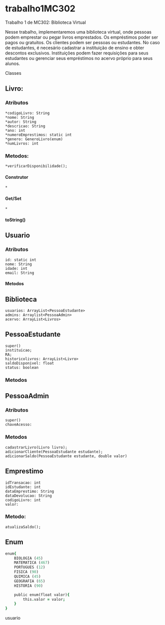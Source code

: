 # trabalho1MC302

Trabalho 1 de MC302: Biblioteca Virtual

Nesse trabalho, implementaremos uma biblioteca virtual, onde pessoas podem emprestar ou pegar livros emprestados. Os empréstimos poder ser pagos ou gratuitos. Os clientes podem ser pessoas ou estudantes. No caso de estudantes, é necesário cadastrar a instituição de ensino e obter descontos exclusivos. Instituições podem fazer requisições para seus estudantes ou gerenciar seus empréstimos no acervo próprio para seus alunos.

Classes

## Livro:
### Atributos
	*codigoLivro: String
	*nome: String
	*autor: String
	*descricao: String
	*ano: int
	*numeroEmprestimos: static int
	*genero: GeneroLivro(enum)
	*numLivros: int
### Metodos:
	*verificarDisponibilidade();


#### Construtor
	*
#### Get/Set
	*
#### toString()
	
	 

## Usuario
### Atributos
	id: static int
	nome: String
	idade: int
	email: String
#### Metodos

## Biblioteca
	usuarios: ArrayList<PessoaEstudante>
	admins: Arraylist<PessoaAdmin>
	acervo: ArrayList<Livros>

## PessoaEstudante
	super()
	instituicao;
	RA;
	historicolivros: ArrayList<Livro>
	saldoDisponivel: float
	status: boolean
### Metodos

	
## PessoaAdmin
### Atributos
	super()
	chaveAcesso: 
### Metodos
	cadastrarLivro(Livro livro);
	adicionarCliente(PessoaEstudante estudante);
	adicionarSaldo(PessoaEstudante estudante, double valor)
	

## Emprestimo
	idTransacao: int 
	idEstudante: int
	dataEmprestimo: String
	dataDevolucao: String
	codigoLivro: int
	valor: 
### Metodo:
	atualizaSaldo();



## Enum

```j
enum{
	BIOLOGIA (45)
	MATEMATICA (467)
	PORTUGUES (12)
	FISICA (90)
	QUIMICA (45)
	GEOGRAFIA (65)
	HISTORIA (90)

	public enum(float valor){
		this.valor = valor;
	}
}
```

usuario 
